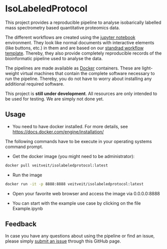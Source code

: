 # IsoLabeledProtocol

This project provides a reproducible pipeline to analyse isobarically labelled mass spectrometry based quantitative proteomics data.

The different workflows are created using the [jupyter notebook](http://jupyter.org) environment. They look like normal documents with interactive elements (like buttons, etc.) in them and are based on our [standrad workflow template](https://github.com/ProtProtocols/protprotocols_template). Thereby, they also provide completely reproducible records of the bioinformatic pipeline used to analyse the data.

The pipelines are made available as [Docker](https://www.docker.com) containers. These are light-weight virtual machines that contain the complete software necessary to run the pipeline. Thereby, you do not have to worry about installing any additional required software.

This project is **still under development**. All resources are only intended to be used for testing. We are simply not done yet.

## Usage
- You need to have docker installed. For more details, see https://docs.docker.com/engine/installation/

The following commands have to be execute in your operating systems command prompt.

- Get the docker image (you might need to be administrator): 
```bash
docker pull veitveit/isolabeledprotocol:latest
```

- Run the image
```bash
docker run -it -p 8888:8888 veitveit/isolabeledprotocol:latest
```

- Open your favorite web browser and access the image via 0.0.0.0:8888

- You can start with the example use case by clicking on the file Example.ipynb

## Feedback

In case you have any questions about using the pipeline or find an issue, please simply [submit an issue](https://github.com/ProtProtocols/IsoLabeledProtocol/issues) through this GitHub page.
